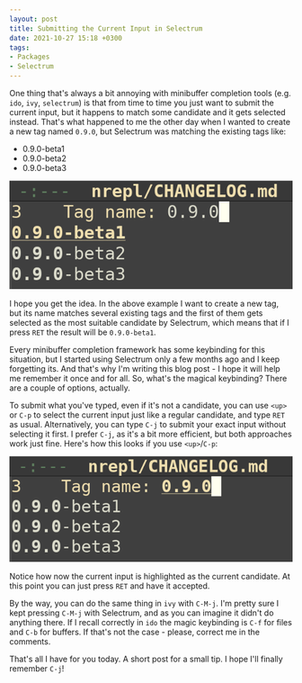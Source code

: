 ```yaml
---
layout: post
title: Submitting the Current Input in Selectrum
date: 2021-10-27 15:18 +0300
tags:
- Packages
- Selectrum
---
```


One thing that's always a bit annoying with minibuffer completion tools (e.g. `ido`, `ivy`, `selectrum`) is that from time to time
you just want to submit the current input, but it happens to match some candidate and it gets
selected instead. That's what happened to me the other day when I wanted to create a new tag named
`0.9.0`, but Selectrum was matching the existing tags like:

- 0.9.0-beta1
- 0.9.0-beta2
- 0.9.0-beta3

![selectrum_current_input1.png](/assets/images/selectrum_current_input1.png)

I hope you get the idea. In the above example I want to create a new tag, but its
name matches several existing tags and the first of them gets selected as the most
suitable candidate by Selectrum, which means that if I press `RET` the result will be `0.9.0-beta1`.

Every minibuffer completion framework has some keybinding for this situation, but
I started using Selectrum only a few months ago and I keep forgetting its. And that's why I'm writing this blog
post - I hope it will help me remember it once and for all. So, what's the magical keybinding? There are a couple of options, actually.

To submit what you've typed, even if it's not a candidate, you can use `<up>` or
`C-p` to select the current input just like a regular candidate, and type `RET` as
usual. Alternatively, you can type `C-j` to submit your exact input without
selecting it first. I prefer `C-j`, as it's a bit more efficient, but both approaches
work just fine. Here's how this looks if you use `<up>`/`C-p`:

![selectrum_current_input2.png](/assets/images/selectrum_current_input2.png)

Notice how now the current input is highlighted as the current candidate. At this point you can just press `RET` and have it accepted.

By the way, you can do the same thing in `ivy` with `C-M-j`. I'm pretty sure I
kept pressing `C-M-j` with Selectrum, and as you can imagine it didn't do
anything there. If I recall correctly in `ido` the magic keybinding is `C-f` for files and `C-b` for buffers. If that's not the
case - please, correct me in the comments.

That's all I have for you today. A short post for a small tip. I hope I'll finally remember `C-j`!

